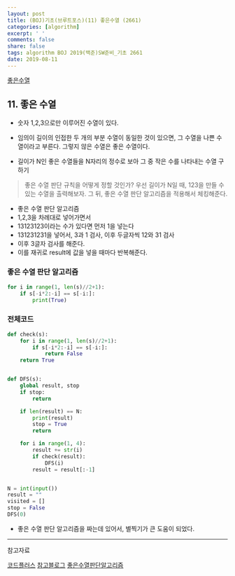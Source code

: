 ```yaml
---
layout: post
title: (BOJ)기초(브루트포스)(11) 좋은수열 (2661)
categories: [algorithm]
excerpt: ' '
comments: false
share: false
tags: algorithm BOJ 2019(백준)SW준비_기초 2661
date: 2019-08-11
---
```


[좋은수열](https://www.acmicpc.net/problem/2661)

## 11. 좋은 수열

- 숫자 1,2,3으로만 이루어진 수열이 있다.
- 임의이 길이의 인접한 두 개의 부분 수열이 동일한 것이 있으면, 그 수열을 나쁜 수열이라고 부른다. 그렇지 않은 수열은 좋은 수열이다.

- 길이가 N인 좋은 수열들을 N자리의 정수로 보아 그 중 작은 수를 나타내는 수열 구하기

> 좋은 수열 판단 규칙을 어떻게 정할 것인가?
> 우선 길이가 N일 때, 123을 만들 수 있는 수열을 출력해보자.
> 그 뒤, 좋은 수열 판단 알고리즘을 적용해서 체킹해준다.

- 좋은 수열 판단 알고리즘
- 1,2,3을 차례대로 넣어가면서
- 13123123이라는 수가 있다면 먼저 1을 넣는다
- 131231231을 넣어서, 3과 1 검사, 이후 두글자씩 12와 31 검사
- 이후 3글자 검사를 해준다.
- 이를 재귀로 result에 값을 넣을 때마다 반복해준다.

### 좋은 수열 판단 알고리즘

```python
for i in range(1, len(s)//2+1):
    if s[-i*2:-i] == s[-i:]:
        print(True)
```

### 전체코드

```python
def check(s):
    for i in range(1, len(s)//2+1):
        if s[-i*2:-i] == s[-i:]:
            return False
    return True


def DFS(s):
    global result, stop
    if stop:
        return

    if len(result) == N:
        print(result)
        stop = True
        return

    for i in range(1, 4):
        result += str(i)
        if check(result):
            DFS(i)
        result = result[:-1]


N = int(input())
result = ""
visited = []
stop = False
DFS(0)

```

- 좋은 수열 판단 알고리즘을 짜는데 있어서, 별찍기가 큰 도움이 되었다.

---

참고자료

[코드플러스](https://code.plus/course/32)
[참고블로그](https://mygumi.tistory.com/213)
[좋은수열판단알고리즘](https://www.crocus.co.kr/657)
